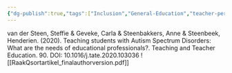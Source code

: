```yaml
---
{"dg-publish":true,"tags":["Inclusion","General-Education","teacher-perspective","Autism","Source"],"permalink":"/Sources/Articles/Teaching students with Autism Spectrum Disorders- What are the needs of educational professionals/","dgPassFrontmatter":true}
---
```


van der Steen, Steffie & Geveke, Carla & Steenbakkers, Anne & Steenbeek, Henderien. (2020). Teaching students with Autism Spectrum Disorders: What are the needs of educational professionals?. Teaching and Teacher Education. 90. DOI: 10.1016/j.tate.2020.103036
![[RaakQsortartikel_finalauthorversion.pdf]]